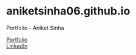 # aniketsinha06.github.io
Portfolio - Aniket Sinha

<a href =  "aniketsinha06.github.io">Portfolio</a></br>
<a href =  "https://www.linkedin.com/in/aniket-sinha">LinkedIn</a>
